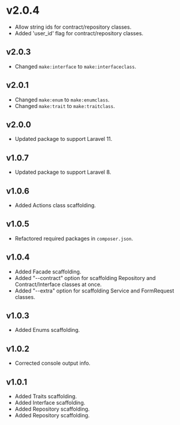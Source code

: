 # v2.0.4

- Allow string ids for contract/repository classes.
- Added 'user_id' flag for contract/repository classes.

## v2.0.3

- Changed `make:interface`  to `make:interfaceclass`.

## v2.0.1

- Changed `make:enum`  to `make:enumclass`.
- Changed `make:trait`  to `make:traitclass`.

## v2.0.0

- Updated package to support Laravel 11.

## v1.0.7

- Updated package to support Laravel 8.

## v1.0.6

- Added Actions class scaffolding.

## v1.0.5

- Refactored required packages in `composer.json`.

## v1.0.4

- Added Facade scaffolding.
- Added "--contract" option for scaffolding Repository and Contract/Interface classes at once.
- Added "--extra" option for scaffolding Service and FormRequest classes.

## v1.0.3

- Added Enums scaffolding.

## v1.0.2

- Corrected console output info.

## v1.0.1

- Added Traits scaffolding.
- Added Interface scaffolding.
- Added Repository scaffolding.
- Added Repository scaffolding.
